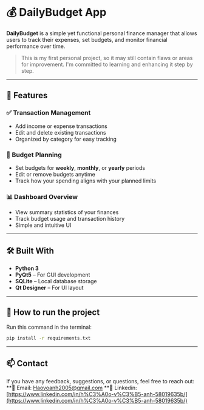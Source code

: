 # 💰 DailyBudget App

**DailyBudget** is a simple yet functional personal finance manager that allows users to track their expenses, set budgets, and monitor financial performance over time.

> This is my first personal project, so it may still contain flaws or areas for improvement. I'm committed to learning and enhancing it step by step.

---

## 🚀 Features

### ✅ Transaction Management
- Add income or expense transactions
- Edit and delete existing transactions
- Organized by category for easy tracking

### 🎯 Budget Planning
- Set budgets for **weekly**, **monthly**, or **yearly** periods
- Edit or remove budgets anytime
- Track how your spending aligns with your planned limits

### 📊 Dashboard Overview
- View summary statistics of your finances
- Track budget usage and transaction history
- Simple and intuitive UI

---

## 🛠️ Built With

- **Python 3**
- **PyQt5** – For GUI development
- **SQLite** – Local database storage
- **Qt Designer** – For UI layout

---

## 🚀 How to run the project

Run this command in the terminal:

```bash
pip install -r requirements.txt
```
---

## 📫 Contact
If you have any feedback, suggestions, or questions, feel free to reach out:
**📧 Email: [Haovoanh2005@gmail.com](Haovoanh2005@gmail.com)
**🔗 Linkedin: [https://www.linkedin.com/in/h%C3%A0o-v%C3%B5-anh-58019635b/](https://www.linkedin.com/in/h%C3%A0o-v%C3%B5-anh-58019635b/)
